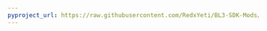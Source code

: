 ```yaml
---
pyproject_url: https://raw.githubusercontent.com/RedxYeti/BL3-SDK-Mods/refs/heads/main/GuardianVaultCardDisabler/pyproject.toml
---
```

